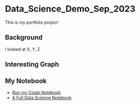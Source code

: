 # Data_Science_Demo_Sep_2023
This is my portfolio project


## Background

I looked at X, Y, Z

## Interesting Graph


## My Notebook

* [Run my Colab Notebook](https://github.com/ArmandoReyesRepo/Data_Science_Demo_Sep_2023/blob/main/data_science_notebook.ipynb)
* [A Full Data Science Notebook](https://github.com/paiml/minimal-python/blob/master/Chapter7_data_science.ipynb)
